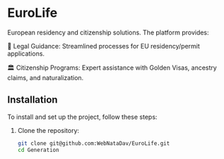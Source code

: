 # EuroLife
European residency and citizenship solutions. The platform provides:

🛂 Legal Guidance: Streamlined processes for EU residency/permit applications.

🏛 Citizenship Programs: Expert assistance with Golden Visas, ancestry claims, and naturalization.

## Installation

To install and set up the project, follow these steps:

1. Clone the repository:
   ```bash
   git clone git@github.com:WebNataDav/EuroLife.git
   cd Generation

